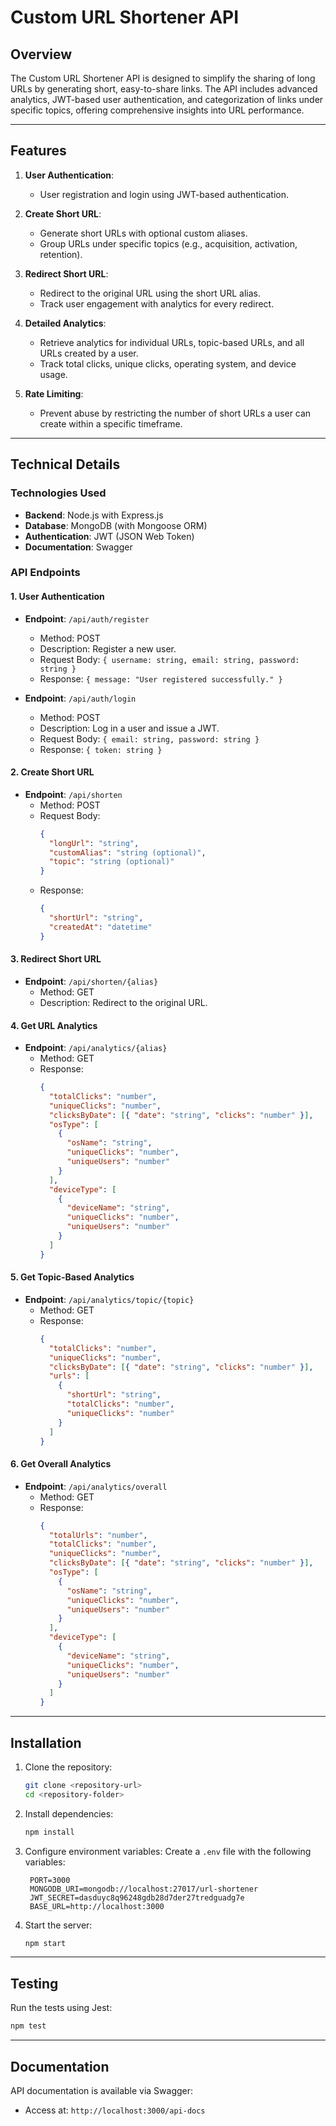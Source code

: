 # Custom URL Shortener API

## Overview

The Custom URL Shortener API is designed to simplify the sharing of long URLs by generating short, easy-to-share links. The API includes advanced analytics, JWT-based user authentication, and categorization of links under specific topics, offering comprehensive insights into URL performance.

---

## Features

1. **User Authentication**:
   - User registration and login using JWT-based authentication.
2. **Create Short URL**:

   - Generate short URLs with optional custom aliases.
   - Group URLs under specific topics (e.g., acquisition, activation, retention).

3. **Redirect Short URL**:

   - Redirect to the original URL using the short URL alias.
   - Track user engagement with analytics for every redirect.

4. **Detailed Analytics**:

   - Retrieve analytics for individual URLs, topic-based URLs, and all URLs created by a user.
   - Track total clicks, unique clicks, operating system, and device usage.

5. **Rate Limiting**:

   - Prevent abuse by restricting the number of short URLs a user can create within a specific timeframe.

---

## Technical Details

### Technologies Used

- **Backend**: Node.js with Express.js
- **Database**: MongoDB (with Mongoose ORM)
- **Authentication**: JWT (JSON Web Token)
- **Documentation**: Swagger

### API Endpoints

#### 1. User Authentication

- **Endpoint**: `/api/auth/register`

  - Method: POST
  - Description: Register a new user.
  - Request Body: `{ username: string, email: string, password: string }`
  - Response: `{ message: "User registered successfully." }`

- **Endpoint**: `/api/auth/login`
  - Method: POST
  - Description: Log in a user and issue a JWT.
  - Request Body: `{ email: string, password: string }`
  - Response: `{ token: string }`

#### 2. Create Short URL

- **Endpoint**: `/api/shorten`
  - Method: POST
  - Request Body:
    ```json
    {
      "longUrl": "string",
      "customAlias": "string (optional)",
      "topic": "string (optional)"
    }
    ```
  - Response:
    ```json
    {
      "shortUrl": "string",
      "createdAt": "datetime"
    }
    ```

#### 3. Redirect Short URL

- **Endpoint**: `/api/shorten/{alias}`
  - Method: GET
  - Description: Redirect to the original URL.

#### 4. Get URL Analytics

- **Endpoint**: `/api/analytics/{alias}`
  - Method: GET
  - Response:
    ```json
    {
      "totalClicks": "number",
      "uniqueClicks": "number",
      "clicksByDate": [{ "date": "string", "clicks": "number" }],
      "osType": [
        {
          "osName": "string",
          "uniqueClicks": "number",
          "uniqueUsers": "number"
        }
      ],
      "deviceType": [
        {
          "deviceName": "string",
          "uniqueClicks": "number",
          "uniqueUsers": "number"
        }
      ]
    }
    ```

#### 5. Get Topic-Based Analytics

- **Endpoint**: `/api/analytics/topic/{topic}`
  - Method: GET
  - Response:
    ```json
    {
      "totalClicks": "number",
      "uniqueClicks": "number",
      "clicksByDate": [{ "date": "string", "clicks": "number" }],
      "urls": [
        {
          "shortUrl": "string",
          "totalClicks": "number",
          "uniqueClicks": "number"
        }
      ]
    }
    ```

#### 6. Get Overall Analytics

- **Endpoint**: `/api/analytics/overall`
  - Method: GET
  - Response:
    ```json
    {
      "totalUrls": "number",
      "totalClicks": "number",
      "uniqueClicks": "number",
      "clicksByDate": [{ "date": "string", "clicks": "number" }],
      "osType": [
        {
          "osName": "string",
          "uniqueClicks": "number",
          "uniqueUsers": "number"
        }
      ],
      "deviceType": [
        {
          "deviceName": "string",
          "uniqueClicks": "number",
          "uniqueUsers": "number"
        }
      ]
    }
    ```

---

## Installation

1. Clone the repository:
   ```bash
   git clone <repository-url>
   cd <repository-folder>
   ```
2. Install dependencies:
   ```bash
   npm install
   ```
3. Configure environment variables:
   Create a `.env` file with the following variables:
   ```env
    PORT=3000
    MONGODB_URI=mongodb://localhost:27017/url-shortener
    JWT_SECRET=dasduyc8q96248gdb28d7der27tredguadg7e
    BASE_URL=http://localhost:3000
   ```
4. Start the server:
   ```bash
   npm start
   ```

---

## Testing

Run the tests using Jest:

```bash
npm test
```

---

## Documentation

API documentation is available via Swagger:

- Access at: `http://localhost:3000/api-docs`
